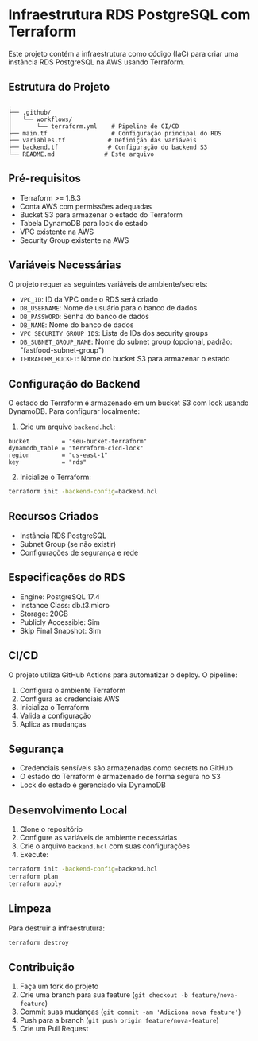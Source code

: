 # Infraestrutura RDS PostgreSQL com Terraform

Este projeto contém a infraestrutura como código (IaC) para criar uma instância RDS PostgreSQL na AWS usando Terraform.

## Estrutura do Projeto

```
.
├── .github/
│   └── workflows/
│       └── terraform.yml    # Pipeline de CI/CD
├── main.tf                  # Configuração principal do RDS
├── variables.tf            # Definição das variáveis
├── backend.tf              # Configuração do backend S3
└── README.md              # Este arquivo
```

## Pré-requisitos

- Terraform >= 1.8.3
- Conta AWS com permissões adequadas
- Bucket S3 para armazenar o estado do Terraform
- Tabela DynamoDB para lock do estado
- VPC existente na AWS
- Security Group existente na AWS 

## Variáveis Necessárias

O projeto requer as seguintes variáveis de ambiente/secrets:

- `VPC_ID`: ID da VPC onde o RDS será criado 
- `DB_USERNAME`: Nome de usuário para o banco de dados
- `DB_PASSWORD`: Senha do banco de dados
- `DB_NAME`: Nome do banco de dados
- `VPC_SECURITY_GROUP_IDS`: Lista de IDs dos security groups
- `DB_SUBNET_GROUP_NAME`: Nome do subnet group (opcional, padrão: "fastfood-subnet-group")
- `TERRAFORM_BUCKET`: Nome do bucket S3 para armazenar o estado

## Configuração do Backend

O estado do Terraform é armazenado em um bucket S3 com lock usando DynamoDB. Para configurar localmente:

1. Crie um arquivo `backend.hcl`:
```hcl
bucket         = "seu-bucket-terraform"
dynamodb_table = "terraform-cicd-lock"
region         = "us-east-1"
key            = "rds"
```

2. Inicialize o Terraform:
```bash
terraform init -backend-config=backend.hcl
```

## Recursos Criados

- Instância RDS PostgreSQL
- Subnet Group (se não existir)
- Configurações de segurança e rede

## Especificações do RDS

- Engine: PostgreSQL 17.4
- Instance Class: db.t3.micro
- Storage: 20GB
- Publicly Accessible: Sim
- Skip Final Snapshot: Sim

## CI/CD

O projeto utiliza GitHub Actions para automatizar o deploy. O pipeline:

1. Configura o ambiente Terraform
2. Configura as credenciais AWS
3. Inicializa o Terraform
4. Valida a configuração
5. Aplica as mudanças

## Segurança

- Credenciais sensíveis são armazenadas como secrets no GitHub
- O estado do Terraform é armazenado de forma segura no S3
- Lock do estado é gerenciado via DynamoDB

## Desenvolvimento Local

1. Clone o repositório
2. Configure as variáveis de ambiente necessárias
3. Crie o arquivo `backend.hcl` com suas configurações
4. Execute:
```bash
terraform init -backend-config=backend.hcl
terraform plan
terraform apply
```

## Limpeza

Para destruir a infraestrutura:

```bash
terraform destroy
```

## Contribuição

1. Faça um fork do projeto
2. Crie uma branch para sua feature (`git checkout -b feature/nova-feature`)
3. Commit suas mudanças (`git commit -am 'Adiciona nova feature'`)
4. Push para a branch (`git push origin feature/nova-feature`)
5. Crie um Pull Request
